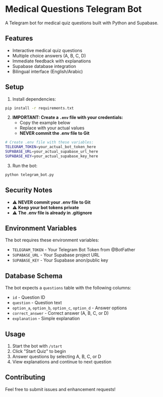 # Medical Questions Telegram Bot

A Telegram bot for medical quiz questions built with Python and Supabase.

## Features

- Interactive medical quiz questions
- Multiple choice answers (A, B, C, D)
- Immediate feedback with explanations
- Supabase database integration
- Bilingual interface (English/Arabic)

## Setup

1. Install dependencies:
```bash
pip install -r requirements.txt
```

2. **IMPORTANT: Create a `.env` file with your credentials:**
   - Copy the example below
   - Replace with your actual values
   - **NEVER commit the .env file to Git**

```bash
# Create .env file with these variables:
TELEGRAM_TOKEN=your_actual_bot_token_here
SUPABASE_URL=your_actual_supabase_url_here
SUPABASE_KEY=your_actual_supabase_key_here
```

3. Run the bot:
```bash
python telegram_bot.py
```

## Security Notes

- ⚠️ **NEVER commit your .env file to Git**
- ⚠️ **Keep your bot tokens private**
- ⚠️ **The .env file is already in .gitignore**

## Environment Variables

The bot requires these environment variables:
- `TELEGRAM_TOKEN` - Your Telegram Bot Token from @BotFather
- `SUPABASE_URL` - Your Supabase project URL
- `SUPABASE_KEY` - Your Supabase anon/public key

## Database Schema

The bot expects a `questions` table with the following columns:
- `id` - Question ID
- `question` - Question text
- `option_a`, `option_b`, `option_c`, `option_d` - Answer options
- `correct_answer` - Correct answer (A, B, C, or D)
- `explanation` - Simple explanation

## Usage

1. Start the bot with `/start`
2. Click "Start Quiz" to begin
3. Answer questions by selecting A, B, C, or D
4. View explanations and continue to next question

## Contributing

Feel free to submit issues and enhancement requests!
